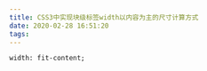 ```yaml
---
title: CSS3中实现块级标签width以内容为主的尺寸计算方式
date: 2020-02-28 16:51:20
tags:
---
```


```
width: fit-content;
```
